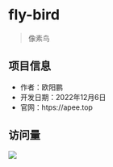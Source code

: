 # fly-bird

> 像素鸟

## 项目信息

- 作者：欧阳鹏
- 开发日期：2022年12月6日
- 官网：htps://apee.top

## 访问量

![](https://visitor-badge.glitch.me/badge?page_id=https%3A%2F%2Fgithub.com%2Foyps%2Ffly-bird&right_color=blue)